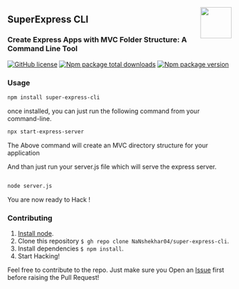 <img align="right" src="https://user-images.githubusercontent.com/51878265/186825286-499db16b-5b95-488d-b6d5-09d44521b890.png" height="70px"> <h2>SuperExpress CLI</h2>
### Create Express Apps with MVC Folder Structure: A Command Line Tool
   
   [![GitHub license](https://img.shields.io/github/license/Naereen/StrapDown.js.svg)](https://github.com/Naereen/StrapDown.js/blob/master/LICENSE)
   [![Npm package total downloads](https://badgen.net/npm/dt/super-express-cli)](https://www.npmjs.com/package/super-express-cli)
   [![Npm package version](https://badgen.net/npm/v/super-express-cli)](https://www.npmjs.com/package/super-express-cli)
   
   

### Usage

```bash
npm install super-express-cli

```

once installed, you can just run the following command from your command-line.

```bash
npx start-express-server

```
The Above command will create an MVC directory structure for your application



And than just run your server.js file which will serve the express server.

```bash

node server.js

```

You are now ready to Hack !

### Contributing
1. [Install node](http://nodejs.org/#download).
2. Clone this repository `$ gh repo clone NaNshekhar04/super-express-cli`.
3. Install dependencies `$ npm install`.
4. Start Hacking!

Feel free to contribute to the repo. Just make sure you Open an [Issue](https://github.com/NaNshekhar04/super-express-cli/issues) first before raising the Pull Request!